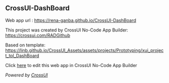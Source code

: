 ## CrossUI-DashBoard
Web app url : https://rena-ganba.github.io/CrossUI-DashBoard

This project was created by CrossUI No-Code App Builder: https://crossui.com/RADGithub

Based on template: https://linb.github.io/CrossUI_Assets/assets/projects/Prototyping/xui_project_tpl_DashBoard

Click [here](https://crossui.com/RADGithub/#!from=github&owner=rena-ganba&repo=CrossUI-DashBoard) to edit this web app in CrossUI No-Code App Builder

<i>Powered by [CrossUI](https://crossui.com)</i>
